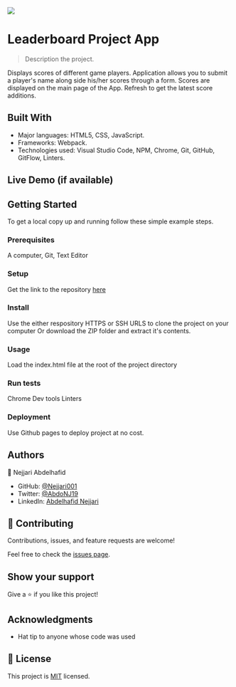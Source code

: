 ![](https://img.shields.io/badge/Microverse-blueviolet)

# Leaderboard Project App

> Description the project.

Displays scores of different game players. Application allows you to submit a player's name along side his/her scores through a form. Scores are displayed on the main page of the App. Refresh to get the latest score additions.


## Built With

- Major languages: HTML5, CSS, JavaScript.
- Frameworks: Webpack.
- Technologies used: Visual Studio Code, NPM, Chrome, Git, GitHub, GitFlow, Linters.

## Live Demo (if available)


## Getting Started

To get a local copy up and running follow these simple example steps.

### Prerequisites
A computer, Git, Text Editor

### Setup
Get the link to the repository [here](https://github.com/Nejjari001/Leaderboard)

### Install
Use the either respository HTTPS or SSH URLS to clone the project on your computer
Or download the ZIP folder and extract it's contents.

### Usage
Load the index.html file at the root of the project directory

### Run tests
Chrome Dev tools
Linters

### Deployment
Use Github pages to deploy project at no cost.

## Authors

👤 Nejjari Abdelhafid

- GitHub: [@Nejjari001](https://github.com/Nejjari001)
- Twitter: [@AbdoNJ19](https://https://twitter.com/AbdoNJ19)
- LinkedIn: [Abdelhafid Nejjari](https://www.linkedin.com/in/abdelhafid-nejjari/)

## 🤝 Contributing

Contributions, issues, and feature requests are welcome!

Feel free to check the [issues page](../../issues/).

## Show your support

Give a ⭐️ if you like this project!

## Acknowledgments

- Hat tip to anyone whose code was used

## 📝 License

This project is [MIT](./LICENSE) licensed.
